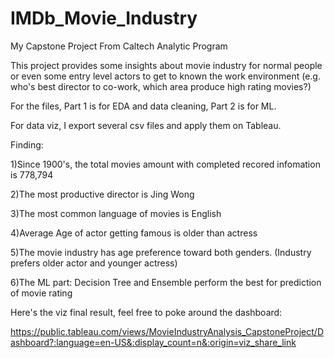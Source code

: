 # IMDb_Movie_Industry

My Capstone Project From Caltech Analytic Program

This project provides some insights about movie industry for normal people or even some entry level actors to get to known the work environment (e.g. who's best director to co-work, which area produce high rating movies?)

For the files, Part 1 is for EDA and data cleaning, Part 2 is for ML.

For data viz, I export several csv files and apply them on Tableau.


Finding:

1)Since 1900's, the total movies amount with completed recored infomation is 778,794

2)The most productive director is Jing Wong

3)The most common language of movies is English

4)Average Age of actor getting famous is older than actress

5)The movie industry has age preference toward both genders. (Industry prefers older actor and younger actress)

6)The ML part: Decision Tree and Ensemble perform the best for prediction of movie rating

Here's the viz final result, feel free to poke around the dashboard:

https://public.tableau.com/views/MovieIndustryAnalysis_CapstoneProject/Dashboard?:language=en-US&:display_count=n&:origin=viz_share_link
